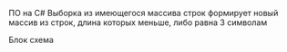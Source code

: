 ПО на С# 
Выборка из имеющегося массива строк формирует новый массив из строк, длина которых меньше, либо равна 3 символам

Блок схема 

